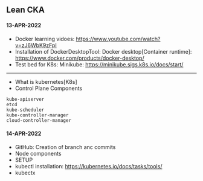 ## Lean CKA

#### 13-APR-2022
- Docker learning vidoes: https://www.youtube.com/watch?v=zJ6WbK9zFpI
- Installation of DockerDesktopTool: Docker desktop[Container runtime]: https://www.docker.com/products/docker-desktop/
- Test bed for K8s: Minikube: https://minikube.sigs.k8s.io/docs/start/

---
- What is kubernetes[K8s]
- Control Plane Components
```
kube-apiserver
etcd
kube-scheduler
kube-controller-manager
cloud-controller-manager
```

#### 14-APR-2022
- GitHub: Creation of branch anc commits
- Node components
- SETUP
- kubectl installation: https://kubernetes.io/docs/tasks/tools/
- kubectx


